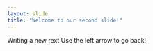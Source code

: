 ```yaml
---
layout: slide
title: "Welcome to our second slide!"
---
```

Writing a new rext
Use the left arrow to go back!

